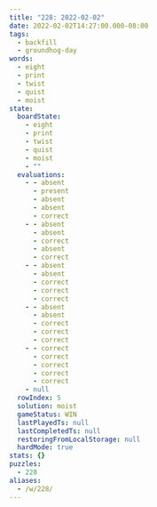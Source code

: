```yaml
---
title: "228: 2022-02-02"
date: 2022-02-02T14:27:00.000-08:00
tags:
  - backfill
  - groundhog-day
words:
  - eight
  - print
  - twist
  - quist
  - moist
state:
  boardState:
    - eight
    - print
    - twist
    - quist
    - moist
    - ""
  evaluations:
    - - absent
      - present
      - absent
      - absent
      - correct
    - - absent
      - absent
      - correct
      - absent
      - correct
    - - absent
      - absent
      - correct
      - correct
      - correct
    - - absent
      - absent
      - correct
      - correct
      - correct
    - - correct
      - correct
      - correct
      - correct
      - correct
    - null
  rowIndex: 5
  solution: moist
  gameStatus: WIN
  lastPlayedTs: null
  lastCompletedTs: null
  restoringFromLocalStorage: null
  hardMode: true
stats: {}
puzzles:
  - 228
aliases:
  - /w/228/
---
```

<!-- more -->
